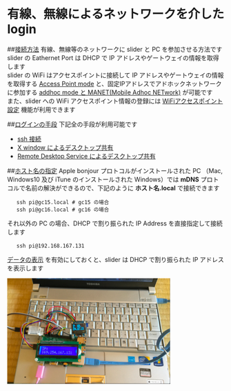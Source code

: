 # 有線、無線によるネットワークを介した login
##<u>接続方法</u>
有線、無線等のネットワークに slider と PC を参加させる方法です  
slider の Eathernet Port は DHCP で IP アドレスやゲートウェイの情報を取得します  
slider の WiFi はアクセスポイントに接続して IP アドレスやゲートウェイの情報を取得する [Access Point mode](ap.md) と、固定IPアドレスでアドホックネットワークに参加する [addhoc mode と MANET(Mobile Adhoc NETwork)](adhoc.md) が可能です  
また、slider への WiFi アクセスポイント情報の登録には [WiFiアクセスポイント設定](addwpa.md) 機能が利用できます


##<u>ログインの手段</u>
下記全の手段が利用可能です

- [ssh 接続](ssh.md)
-	[X window によるデスクトップ共有](x.md)
-	[Remote Desktop Service によるデスクトップ共有](remotedesktop.md)

##<u>ホスト名の指定</u>
Apple bonjour プロトコルがインストールされた PC （Mac, Windows10 及び iTune のインストールされた Windows）では **mDNS** プロトコルで名前の解決ができるので、下記のように **ホスト名.local** で接続できます

```bash:
   ssh pi@gc15.local # gc15 の場合
   ssh pi@gc16.local # gc16 の場合
```

それ以外の PC の場合、DHCP で割り振られた IP Address を直接指定して接続します

```bash:
   ssh pi@192.168.167.131
```

[データの表示](show.md) を有効にしておくと、slider は DHCP で割り振られた IP アドレスを表示します

<img src="pic/ss.2016-12-16 14.43.45.png" width="75%">
